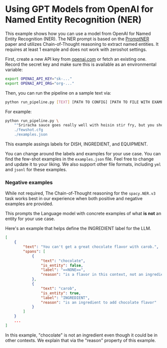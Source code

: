 # Using GPT Models from OpenAI for Named Entity Recognition (NER)


This example shows how you can use a model from OpenAI for Named Entity Recognition (NER).
The NER prompt is based on the [PromptNER](https://arxiv.org/abs/2305.15444) paper and
utilizes Chain-of-Thought reasoning to extract named entities. It requires at least 1 example
and does not work with zeroshot settings.

First, create a new API key from
[openai.com](https://platform.openai.com/account/api-keys) or fetch an existing
one. Record the secret key and make sure this is available as an environmental
variable:

```sh
export OPENAI_API_KEY="sk-..."
export OPENAI_API_ORG="org-..."
```

Then, you can run the pipeline on a sample text via:


```sh
python run_pipeline.py [TEXT] [PATH TO CONFIG] [PATH TO FILE WITH EXAMPLES]
```

For example:

```sh
python run_pipeline.py \
    ""Sriracha sauce goes really well with hoisin stir fry, but you should add it after you use the wok." \
    ./fewshot.cfg
    ./examples.json
```

This example assings labels for DISH, INGREDIENT, and EQUIPMENT.

You can change around the labels and examples for your use case.
You can find the few-shot examples in the
`examples.json` file. Feel free to change and update it to your liking.
We also support other file formats, including `yml` and `jsonl` for these examples.


### Negative examples

While not required, The Chain-of-Thought reasoning for the `spacy.NER.v3` task
works best in our experience when both positive and negative examples are provided.

This prompts the Language model with concrete examples of what **is not** an entity
for your use case.

Here's an example that helps define the INGREDIENT label for the LLM.

```json
[
    {
        "text": "You can't get a great chocolate flavor with carob.",
        "spans": [
            {
                "text": "chocolate",
                "is_entity": false,
                "label": "==NONE==",
                "reason": "is a flavor in this context, not an ingredient"
            },
            {
                "text": "carob",
                "is_entity": true,
                "label": "INGREDIENT",
                "reason": "is an ingredient to add chocolate flavor"
            }
        ]
    }
    ...
]
```

In this example, "chocolate" is not an ingredient even though it could be in other contexts.
We explain that via the "reason" property of this example.
